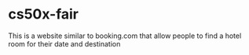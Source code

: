 # cs50x-fair
This is a website similar to booking.com that allow people to find a hotel room for their date and destination
